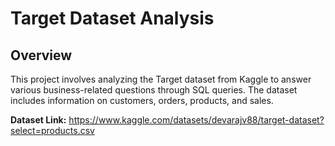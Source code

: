 # Target Dataset Analysis

## Overview
This project involves analyzing the Target dataset from Kaggle to answer various business-related questions through SQL queries. The dataset includes information on customers, orders, products, and sales.

**Dataset Link:** https://www.kaggle.com/datasets/devarajv88/target-dataset?select=products.csv
